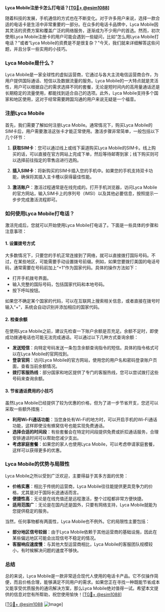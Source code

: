 **Lyca Mobile注册卡怎么打电话？[[TG💪+ @esim1088](https://t.me/s/esim1088)]**

随着科技的发展，手机通信的方式也在不断变化。对于许多用户来说，选择一款合适的电话卡是生活中非常重要的一部分。在众多的电话卡品牌中，Lyca Mobile因其灵活的资费方案和覆盖广泛的网络服务，逐渐成为不少用户的首选。然而，初次使用Lyca Mobile注册卡的用户可能会遇到一些疑问，比如“怎么用Lyca Mobile打电话？”或者“Lyca Mobile的资费是不是很复杂？”今天，我们就来详细解答这些问题，并且分享一些实用的小技巧。

### Lyca Mobile是什么？

Lyca Mobile是一家全球性的虚拟运营商，它通过与各大主流电信运营商合作，为用户提供国际通话、短信以及数据流量的服务。Lyca Mobile的一大特点就是灵活性，用户可以根据自己的需求选择不同的套餐，无论是短时间内的高用量通话还是长期稳定的流量使用，都能找到适合自己的选项。此外，Lyca Mobile支持多个国家和地区使用，这对于经常需要跨国沟通的用户来说无疑是一个福音。

### 注册Lyca Mobile

首先，我们需要了解如何注册Lyca Mobile。通常情况下，购买Lyca Mobile的SIM卡后，用户需要激活这张卡才能正常使用。激活步骤非常简单，一般包括以下几个环节：

1. **获取SIM卡**：您可以通过线上或线下渠道购买Lyca Mobile的SIM卡。线上购买的话，可以直接在官方网站上完成下单，然后等待邮寄到家；线下购买则可以选择前往指定的零售店进行选购。
   
2. **插入SIM卡**：将新购买的SIM卡插入您的手机中。如果您的手机支持双卡功能，确保将其插入主卡槽以获得最佳性能。

3. **激活账户**：激活过程通常是在线完成的。打开手机浏览器，访问Lyca Mobile的官方网站，输入SIM卡上的序列号（IMSI）以及其他必要信息，按照提示一步步完成激活流程即可。

### 如何使用Lyca Mobile打电话？

激活完成后，您就可以开始使用Lyca Mobile打电话了。下面是一些具体的步骤和注意事项：

#### 1. 设置拨号方式

大多数情况下，只要您的手机正常连接到了网络，就可以直接拨打国际号码。不过，在某些地区，可能需要手动设置拨号前缀。例如，如果您要拨打美国的电话号码，通常需要在号码前加上“+1”作为国家代码。具体的操作方法如下：

- 打开手机拨号界面。
- 输入完整的国际号码，包括国家代码和本地号码。
- 按下呼叫按钮。

如果您不确定某个国家的代码，可以在互联网上搜索相关信息，或者直接在拨号时输入“+”，系统会自动识别并添加相应的国家代码。

#### 2. 检查余额

在使用Lyca Mobile之前，建议先检查一下账户余额是否充足。余额不足时，即使成功拨通电话也可能无法完成通话。可以通过以下几种方式查询余额：

- **发送短信**：向特定号码发送一条包含余额查询指令的短信。具体的指令格式可以在Lyca Mobile的官网找到。
- **登录官网**：访问Lyca Mobile的官方网站，使用您的用户名和密码登录账户页面，查看当前余额情况。
- **拨打客服热线**：部分国家和地区提供了专门的客服热线，您可以尝试拨打这些号码来查询余额。

#### 3. 节省通话费用的小技巧

虽然Lyca Mobile已经提供了较为优惠的价格，但为了进一步节省开支，您还可以采取一些额外措施：

- **利用Wi-Fi通话功能**：当您身处有Wi-Fi的地方时，可以开启手机的Wi-Fi通话功能，这样即使没有蜂窝信号也能实现免费通话。
- **选择合适的时间段**：有些套餐会在特定时间段提供免费或折扣通话服务，合理安排通话时间可以帮助您减少支出。
- **考虑家庭套餐**：如果您的家人也使用Lyca Mobile，可以考虑申请家庭套餐，这样可以获得更多的优惠。

### Lyca Mobile的优势与局限性

Lyca Mobile之所以受到广泛欢迎，主要得益于其多方面的优势：

- **价格实惠**：相比于传统的运营商，Lyca Mobile往往能提供更具竞争力的价格，尤其是对于国际长途通话而言。
- **便捷性高**：无论是在线充值还是远程激活，整个过程都非常方便快捷。
- **适用范围广**：无论是在国内还是国外，只要有网络支持，Lyca Mobile就能为您提供稳定的服务。

当然，任何事物都有两面性，Lyca Mobile也不例外。它的局限性主要包括：

- **部分地区信号较弱**：由于Lyca Mobile依赖于其他运营商的基础设施，因此在某些偏远地区可能会出现信号不稳定的情况。
- **客服响应速度慢**：与其他大型运营商相比，Lyca Mobile的客服团队规模较小，有时候解决问题的速度不够快。

### 总结

总的来说，Lyca Mobile是一款非常适合现代人使用的电话卡产品。它不仅操作简便，而且价格合理，能够满足不同用户的需求。如果您正在寻找一种既能节省成本又能享受优质服务的通讯解决方案，那么Lyca Mobile绝对值得一试。希望本文提供的信息对您有所帮助，祝您使用愉快！[[TG💪+ @esim1088](https://t.me/s/esim1088)]

[[TG💪+ @esim1088](https://t.me/s/esim1088) ![Image](https://i.postimg.cc/4NQfJmqS/Snipaste-2025-05-13-00-14-12.png)]